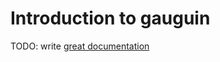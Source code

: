 # Introduction to gauguin

TODO: write [great documentation](http://jacobian.org/writing/great-documentation/what-to-write/)
